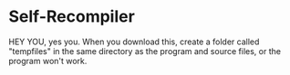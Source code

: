 # Self-Recompiler

HEY YOU, yes you. When you download this, create a folder called "tempfiles" in the same directory as the program and source files, or the program won't work.
